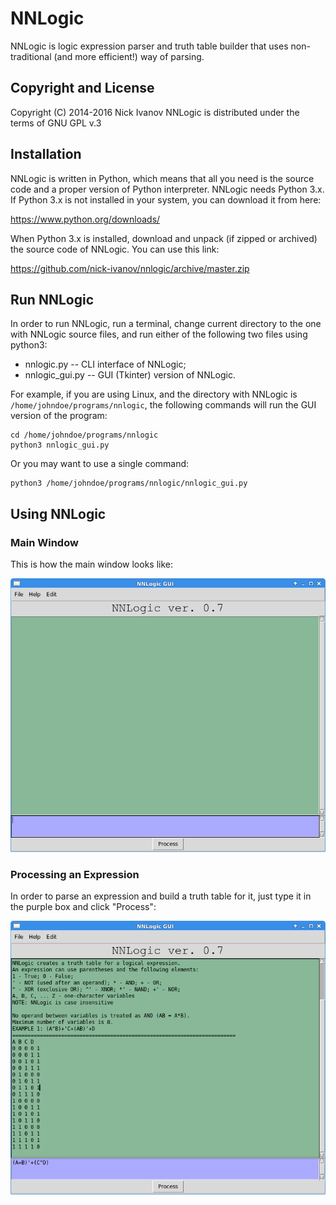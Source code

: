 # NNLogic
NNLogic is logic expression parser and truth table builder that uses non-traditional (and more efficient!) way of parsing.


## Copyright and License
Copyright (C) 2014-2016 Nick Ivanov
NNLogic is distributed under the terms of GNU GPL v.3

## Installation
NNLogic is written in Python, which means that all you need is the source code and a proper version of Python interpreter. NNLogic needs Python 3.x. If Python 3.x is not installed in your system, you can download it from here:

https://www.python.org/downloads/

When Python 3.x is installed, download and unpack (if zipped or archived) the source code of NNLogic. You can use this link:

https://github.com/nick-ivanov/nnlogic/archive/master.zip

## Run NNLogic

In order to run NNLogic, run a terminal, change current directory to the one with NNLogic source files, and run either of the following two files using python3:
* nnlogic.py -- CLI interface of NNLogic;
* nnlogic_gui.py -- GUI (Tkinter) version of NNLogic.

For example, if you are using Linux, and the directory with NNLogic is `/home/johndoe/programs/nnlogic`, the following commands will run the GUI version of the program:

```
cd /home/johndoe/programs/nnlogic
python3 nnlogic_gui.py
```

Or you may want to use a single command:

```
python3 /home/johndoe/programs/nnlogic/nnlogic_gui.py
```

## Using NNLogic

### Main Window

This is how the main window looks like:

![NNLogic Main Window](https://raw.githubusercontent.com/nick-ivanov/nnlogic/master/screenshots/screenshot1.png)

### Processing an Expression

In order to parse an expression and build a truth table for it, just type it in the purple box and click "Process":

![NNLogic Processing an Expression](https://raw.githubusercontent.com/nick-ivanov/nnlogic/master/screenshots/screenshot2.png)

